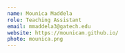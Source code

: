 ```yaml
---
name: Mounica Maddela
role: Teaching Assistant
email: mmaddela3@gatech.edu
website: https://mounicam.github.io/
photo: mounica.png
---
```

